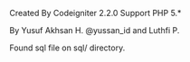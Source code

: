 Created By Codeigniter 2.2.0
Support PHP 5.*

By Yusuf Akhsan H. @yussan_id and Luthfi P.

Found sql file on sql/ directory.


